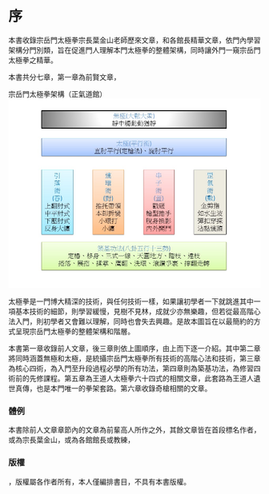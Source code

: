 # 序

本書收錄宗岳門太極拳宗長葉金山老師歷來文章，和各館長精華文章，依門內學習架構分門別類，旨在促進門人理解本門太極拳的整體架構，同時讓外門一窺宗岳門太極拳之精華。

本書共分七章，第一章為前賢文章，

宗岳門太極拳架構（正氣道館）
![宗岳門太極拳架構（正氣道館）](img/slide1.jpg)

太極拳是一門博大精深的技術，與任何技術一樣，如果讓初學者一下就跳進其中一項基本技術的細節，則學習緩慢，見樹不見林，成就少亦無樂趣，但若從最高階心法入門，則初學者又會難以理解，同時也會失去興趣。是故本圖旨在以最簡約的方式呈現宗岳門太極拳的整體架構和階層。

本書第一章收錄前人文章，後三章則依上圖順序，由上而下逐一介紹。其中第二章將同時涵蓋無極和太極，是統攝宗岳門太極拳所有技術的高階心法和技術，第三章為核心四術，為入門至升段過程必學的所有功法，第四章則為築基功法，為修習四術前的先修課程。第五章為王道人太極拳六十四式的相關文章，此套路為王道人遺世真傳，也是本門唯一的拳架套路。第六章收錄奇槍相關的文章。


### 體例

本書除前人文章章節內的文章為前輩高人所作之外，其餘文章皆在首段標名作者，或為宗長葉金山，或為各館館長或教練，


### 版權

，版權屬各作者所有，本人僅編排書目，不具有本書版權。




